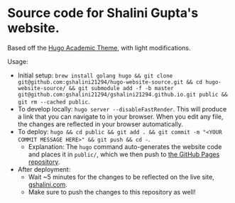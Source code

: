 # Source code for Shalini Gupta's website.

Based off the [Hugo Academic Theme](https://github.com/wowchemy/starter-hugo-academic), with light modifications.

Usage:
* Initial setup: `brew install golang hugo && git clone git@github.com:gshalini21294/hugo-website-source.git && cd hugo-website-source/ && git submodule add -f -b master git@github.com:gshalini21294/gshalini21294.github.io.git public && git rm --cached public`.
* To develop locally: `hugo server --disableFastRender`. This will produce a link that you can navigate to in your browser. When you edit any file, the changes are reflected in your browser automatically.
* To deploy: `hugo && cd public && git add . && git commit -m "<YOUR COMMIT MESSAGE HERE>" && git push && cd -`.
  * Explanation: The `hugo` command auto-generates the website code and places it in `public/`, which we then push to [the GitHub Pages repository](https://github.com/gshalini21294/gshalini21294.github.io).
* After deployment:
  * Wait ~5 minutes for the changes to be reflected on the live site, [gshalini.com](https://gshalini.com/).
  * Make sure to push the changes to this repository as well!